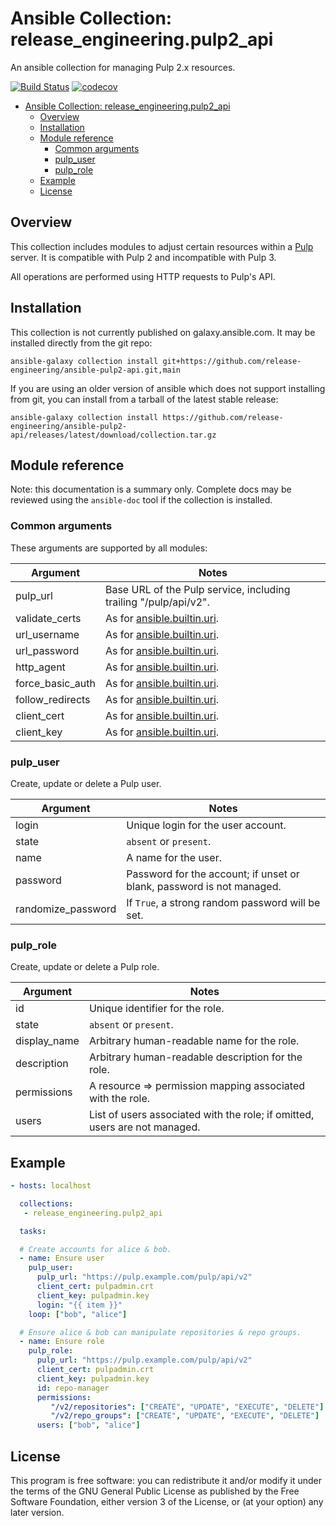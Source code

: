 # Ansible Collection: release_engineering.pulp2_api

An ansible collection for managing Pulp 2.x resources.

[![Build Status](https://github.com/release-engineering/ansible-pulp2-api/actions/workflows/tox.yml/badge.svg)](https://github.com/release-engineering/ansible-pulp2-api/actions/workflows/tox.yml)
[![codecov](https://codecov.io/gh/release-engineering/ansible-pulp2-api/branch/main/graph/badge.svg?token=cAamOYh8p4)](https://codecov.io/gh/release-engineering/ansible-pulp2-api)

<!--TOC-->

- [Ansible Collection: release_engineering.pulp2_api](#ansible-collection-release_engineeringpulp2_api)
  - [Overview](#overview)
  - [Installation](#installation)
  - [Module reference](#module-reference)
    - [Common arguments](#common-arguments)
    - [pulp_user](#pulp_user)
    - [pulp_role](#pulp_role)
  - [Example](#example)
  - [License](#license)

<!--TOC-->

## Overview

This collection includes modules to adjust certain resources within a
[Pulp](https://pulpproject.org/) server. It is compatible with Pulp 2 and
incompatible with Pulp 3.

All operations are performed using HTTP requests to Pulp's API.

## Installation

This collection is not currently published on galaxy.ansible.com.
It may be installed directly from the git repo:

```
ansible-galaxy collection install git+https://github.com/release-engineering/ansible-pulp2-api.git,main
```

If you are using an older version of ansible which does not support installing
from git, you can install from a tarball of the latest stable release:

```
ansible-galaxy collection install https://github.com/release-engineering/ansible-pulp2-api/releases/latest/download/collection.tar.gz
```

## Module reference

Note: this documentation is a summary only. Complete docs may be reviewed using
the `ansible-doc` tool if the collection is installed.

### Common arguments

These arguments are supported by all modules:

| Argument | Notes |
| -------- | ----- |
| pulp_url | Base URL of the Pulp service, including trailing "/pulp/api/v2". |
| validate_certs | As for [ansible.builtin.uri]. |
| url_username | As for [ansible.builtin.uri]. |
| url_password | As for [ansible.builtin.uri]. |
| http_agent | As for [ansible.builtin.uri]. |
| force_basic_auth | As for [ansible.builtin.uri]. |
| follow_redirects | As for [ansible.builtin.uri]. |
| client_cert | As for [ansible.builtin.uri]. |
| client_key | As for [ansible.builtin.uri]. |

### pulp_user

Create, update or delete a Pulp user.

| Argument | Notes |
| -------- | ----- |
| login | Unique login for the user account. |
| state | `absent` or `present`. |
| name | A name for the user. |
| password | Password for the account; if unset or blank, password is not managed. |
| randomize_password | If `True`, a strong random password will be set. |

### pulp_role

Create, update or delete a Pulp role.

| Argument | Notes |
| -------- | ----- |
| id | Unique identifier for the role. |
| state | `absent` or `present`. |
| display_name | Arbitrary human-readable name for the role. |
| description | Arbitrary human-readable description for the role. |
| permissions | A resource => permission mapping associated with the role. |
| users | List of users associated with the role; if omitted, users are not managed. |

## Example

```yaml
- hosts: localhost

  collections:
   - release_engineering.pulp2_api

  tasks:

  # Create accounts for alice & bob.
  - name: Ensure user
    pulp_user:
      pulp_url: "https://pulp.example.com/pulp/api/v2"
      client_cert: pulpadmin.crt
      client_key: pulpadmin.key
      login: "{{ item }}"
    loop: ["bob", "alice"]

  # Ensure alice & bob can manipulate repositories & repo groups.
  - name: Ensure role
    pulp_role:
      pulp_url: "https://pulp.example.com/pulp/api/v2"
      client_cert: pulpadmin.crt
      client_key: pulpadmin.key
      id: repo-manager
      permissions:
         "/v2/repositories": ["CREATE", "UPDATE", "EXECUTE", "DELETE"]
         "/v2/repo_groups": ["CREATE", "UPDATE", "EXECUTE", "DELETE"]
      users: ["bob", "alice"]
```

## License

This program is free software: you can redistribute it and/or modify
it under the terms of the GNU General Public License as published by
the Free Software Foundation, either version 3 of the License, or
(at your option) any later version.

[ansible.builtin.uri]: https://docs.ansible.com/ansible/latest/collections/ansible/builtin/uri_module.html

